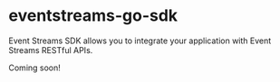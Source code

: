 # eventstreams-go-sdk
Event Streams SDK allows you to integrate your application with Event Streams RESTful APIs.

Coming soon!

